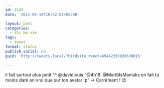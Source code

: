```yaml
---
id: 4143
date: '2011-05-14T16:42:01+02:00'

layout: post
categories:
  - Vis ma vie
tags:
  - tweet
format: status
publish_social: no
guid: 'http://tweets.local/?birdsite_tweet=69442350828630016'

---
```


il fait surtout plus petit ^^ @davidlouis “@4h18: @MarlbIsManiaks en fait tu moins dark en vrai que sur ton avatar :p” -&gt; Carrément ! 😉